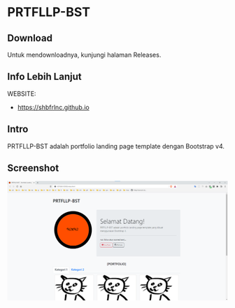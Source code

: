 # PRTFLLP-BST

## Download

Untuk mendownloadnya, kunjungi halaman Releases.

## Info Lebih Lanjut

WEBSITE:

- https://shbfrlnc.github.io

## Intro

PRTFLLP-BST adalah portfolio landing page template dengan Bootstrap v4.

## Screenshot

![ScreenShot](assets/PRTFLLP-BST.png?raw=true)
